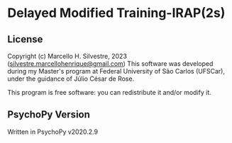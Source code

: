 # Delayed Modified Training-IRAP(2s)

## License
Copyright (c) Marcello H. Silvestre, 2023 (silvestre.marcellohenrique@gmail.com)
This software was developed during my Master's program at Federal University of São Carlos (UFSCar),
under the guidance of Júlio César de Rose.

This program is free software: you can redistribute it and/or modify it.

## PsychoPy Version
Written in PsychoPy v2020.2.9

